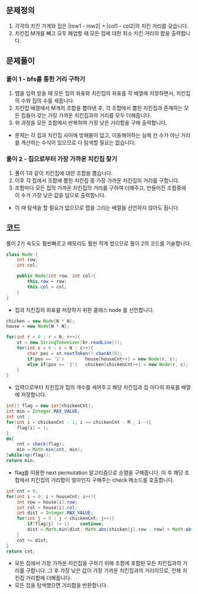 ## 문제정의

1. 각각의 치킨 가게와 집은 |row1 - row2| + |col1 - col2|의 치킨 거리를 갖습니다.
2. 치킨집 M개를 빼고 모두 폐업할 때 모든 집에 대한 최소 치킨 거리의 합을 출력합니다.

## 문제풀이

### 풀이 1 - bfs를 통한 거리 구하기

1. 맵을 입력 받을 때 모든 집의 좌표와 치킨집의 좌표를 각 배열에 저장하면서, 치킨집의 수와 집의 수를 세줍니다.
2. 치킨집 배열에서 M개의 조합을 뽑아낸 후, 각 조합에서 뽑힌 치킨집과 존재하는 모든 집들이 갖는 가장 가까운 치킨집과의 거리를 모두 더해줍니다.
3. 위 과정을 모든 조합에서 반복하여 가장 낮은 거리합을 구해 출력합니다.
- 문제는 각 집과 치킨집 사이에 방해물이 없고, 이동해야하는 실제 칸 수가 아닌 거리를 계산하는 수식이 있으므로 다 탐색할 필요는 없습니다.

### 풀이 2 - 집으로부터 가장 가까운 치킨집 찾기

1. 풀이 1과 같이 치킨집에 대한 조합을 뽑습니다.
2. 이후 각 집에서 조합에 뽑힌 치킨집 중 가장 가까운 치킨집의 거리를 구합니다.
3. 조합마다 모든 집의 가까운 치킨집의 거리를 구하여 더해주고, 만들어진 조합중에 이 수가 가장 낮은 값을 답으로 출력합니다.
- 이 때 탐색을 할 필요가 없으므로 맵을 그리는 배열을 선언하지 않아도 됩니다.

## 코드

풀이 2가 속도도 훨씬빠르고 메모리도 훨씬 적게 썼으므로 풀이 2의 코드를 기술합니다.

```java
class Node {
    int row;
    int col;

    public Node(int row, int col){
        this.row = row;
        this.col = col;
    }
}
```

- 집과 치킨집의 좌표를 저장하기 위한 클래스 node 를 선언합니다.

```java
chicken = new Node[N * N];
house = new Node[N * N];

for(int r = 0 ; r < N; r++){
    st = new StringTokenizer(br.readLine());
    for(int c = 0 ; c < N ; c++){
        char pos = st.nextToken().charAt(0);
        if(pos == '1')        house[houseCnt++] = new Node(r, c);
        else if(pos == '2')   chicken[chickenCnt++] = new Node(r, c);
    }
}
```

- 입력으로부터 치킨집과 집의 개수를 세어주고 해당 치킨집과 집 마다의 좌표를 배열에 저장합니다.

```java
int[] flag = new int[chickenCnt];
int min = Integer.MAX_VALUE;
int cnt ;
for(int i = chickenCnt - 1; i >= chickenCnt - M ; i--){
    flag[i] = 1;
}
do{
    cnt = check(flag);
    min = Math.min(cnt, min);
}while(np(flag));
return min;
```

- flag를 이용한 next permutation 알고리즘으로 순열을 구해줍니다. 이 후 해당 조합에서 치킨집의 거리합이 얼마인지 구해주는 check 메소드를 호출합니다.

```java
int cnt = 0;
for(int i = 0; i < houseCnt; i++){
    int row = house[i].row;
    int col = house[i].col;
    int dist = Integer.MAX_VALUE;
    for(int j = 0 ; j < chickenCnt; j++){
        if(flag[j] != 1)    continue;
        dist = Math.min(dist, Math.abs(chicken[j].row - row) + Math.abs(chicken[j].col - col));
    }
    cnt += dist;
}
return cnt;
```

- 모든 집에서 가장 가까운 치킨집을 구하기 위해 조합에 포함된 모든 치킨집과의 거리를 구합니다. 그 후 가장 낮은 값이 가장 가까운 치킨집과의 거리이므로, 전체 치킨집 거리합에 더해줍니다.
- 모든 집을 탐색했으면 거리합을 반환합니다.